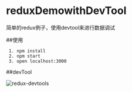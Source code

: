 # reduxDemowithDevTool
简单的redux例子，使用devtool来进行数据调试

##使用
```
 1. npm install
 2. npm start
 3. open localhost:3000
```

##devTool

![redux-devtools](https://github.com/zalmoxisus/redux-devtools-extension.git)